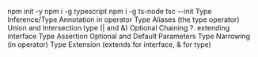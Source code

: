 npm init -y
npm i -g typescript
npm i -g ts-node
tsc --init
Type Inference/Type Annotation
in operator
Type Aliases (the type operator)
Union and Intersection type (| and &)
Optional Chaining ?.
extending interface
Type Assertion
Optional and Default Parameters
Type Narrowing (in operator)
Type Extension (extends for interface, & for type)
